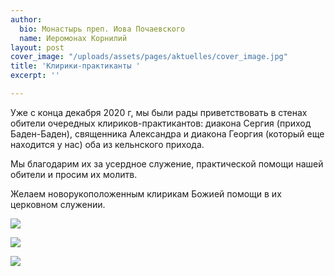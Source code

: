 ```yaml
---
author:
  bio: Монастырь преп. Иова Почаевского
  name: Иеромонах Корнилий
layout: post
cover_image: "/uploads/assets/pages/aktuelles/cover_image.jpg"
title: 'Клирики-практиканты '
excerpt: ''

---
```

Уже с конца декабря 2020 г, мы были рады приветствовать в стенах обители очередных клириков-практикантов: диакона Сергия (приход Баден-Баден), священника Александра и диакона Георгия (который еще находится у нас) оба из кельнского прихода.

Мы благодарим их за усердное служение, практической помощи нашей обители и просим их молитв.

Желаем новорукоположенным клирикам Божией помощи в их церковном служении.

![](https://res.cloudinary.com/hiobmon/image/upload/v1614859522/media/2021/DSC_2150_phtrsd.jpg)

![](https://res.cloudinary.com/hiobmon/image/upload/v1614859492/media/2021/DSC_2480_wzq6xh.jpg)

![](https://res.cloudinary.com/hiobmon/image/upload/v1614859467/media/2021/DSC_0082_gxbckv.jpg)
